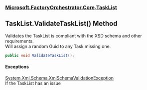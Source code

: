 ### [Microsoft.FactoryOrchestrator.Core](Microsoft_FactoryOrchestrator_Core.md 'Microsoft.FactoryOrchestrator.Core').[TaskList](TaskList.md 'Microsoft.FactoryOrchestrator.Core.TaskList')
## TaskList.ValidateTaskList() Method
Validates the TaskList is compliant with the XSD schema and other requirements.  
Will assign a random Guid to any Task missing one.  
```csharp
public void ValidateTaskList();
```
#### Exceptions
[System.Xml.Schema.XmlSchemaValidationException](https://docs.microsoft.com/en-us/dotnet/api/System.Xml.Schema.XmlSchemaValidationException 'System.Xml.Schema.XmlSchemaValidationException')  
If the TaskList has an issue
